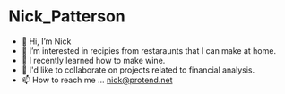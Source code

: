 # Nick_Patterson
 - 👋 Hi, I’m Nick
 - 👀 I’m interested in recipies from restaraunts that I can make at home.
 - 🌱 I recently learned how to make wine.
 - 💞️ I'd like to collaborate on projects related to financial analysis.
 - 📫 How to reach me ... nick@protend.net
